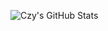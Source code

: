 <!--
**WindrunnerMax/WindrunnerMax** is a ✨ _special_ ✨ repository because its `README.md` (this file) appears on your GitHub profile.

Here are some ideas to get you started:

- 🔭 I’m currently working on ...
- 🌱 I’m currently learning ...
- 👯 I’m looking to collaborate on ...
- 🤔 I’m looking for help with ...
- 💬 Ask me about ...
- 📫 How to reach me: ...
- 😄 Pronouns: ...
- ⚡ Fun fact: ...

<div style="display: flex;align-items: flex-end;">
    <img alt="Czy's GitHub Stats" src="https://github-readme-stats-git-master.dreace.vercel.app/api?username=WindrunnerMax&icon_color=666&hide_border=true&title_color=333&show_icons=true&count_private=true" />
    <img alt="Most Used Languages" src="https://github-readme-stats.vercel.app/api/top-langs/?username=WindrunnerMax&layout=compact&hide_border=true&title_color=333&show_icons=true&count_private=true" />
</div>
-->

![Czy's GitHub Stats](https://github-readme-stats.vercel.app/api?icon_color=666&hide_border=true&title_color=333&username=WindrunnerMax&show_icons=true&tdsourcetag=s_pctim_aiomsg)
